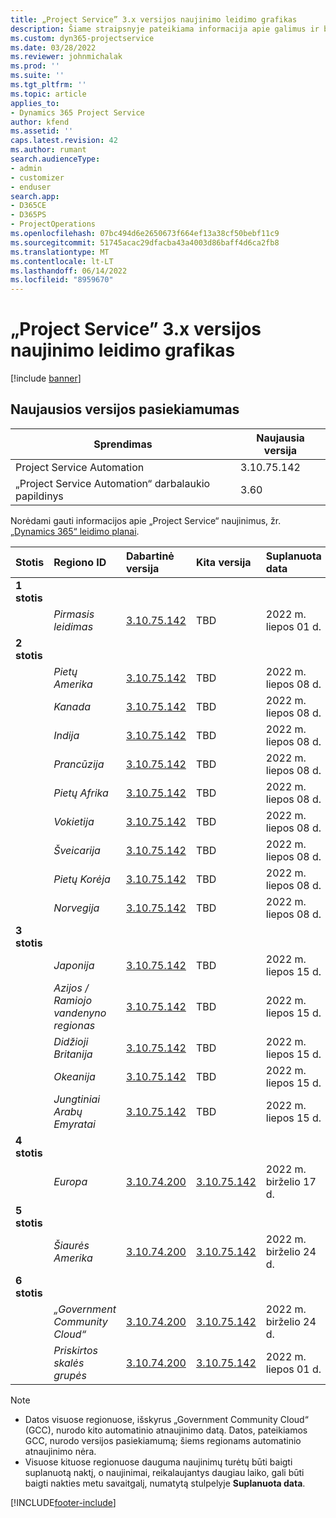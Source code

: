 ```yaml
---
title: „Project Service” 3.x versijos naujinimo leidimo grafikas
description: Šiame straipsnyje pateikiama informacija apie galimus ir būsimus leidinius Dynamics 365 Project Service Automation.
ms.custom: dyn365-projectservice
ms.date: 03/28/2022
ms.reviewer: johnmichalak
ms.prod: ''
ms.suite: ''
ms.tgt_pltfrm: ''
ms.topic: article
applies_to:
- Dynamics 365 Project Service
author: kfend
ms.assetid: ''
caps.latest.revision: 42
ms.author: rumant
search.audienceType:
- admin
- customizer
- enduser
search.app:
- D365CE
- D365PS
- ProjectOperations
ms.openlocfilehash: 07bc494d6e2650673f664ef13a38cf50bebf11c9
ms.sourcegitcommit: 51745acac29dfacba43a4003d86baff4d6ca2fb8
ms.translationtype: MT
ms.contentlocale: lt-LT
ms.lasthandoff: 06/14/2022
ms.locfileid: "8959670"
---
```

# <a name="update-release-schedule-for-project-service-3x"></a>„Project Service” 3.x versijos naujinimo leidimo grafikas

[!include [banner](../includes/psa-now-project-operations.md)]

## <a name="latest-version-availability"></a>Naujausios versijos pasiekiamumas

| Sprendimas  | Naujausia versija |
|-------|----|
| Project Service Automation    | 3.10.75.142 |
| „Project Service Automation“ darbalaukio papildinys                | 3.60          |

Norėdami gauti informacijos apie „Project Service“ naujinimus, žr. [„Dynamics 365“ leidimo planai](/dynamics365/release-plans/). 

| Stotis  | Regiono ID | Dabartinė versija | Kita versija |  Suplanuota data
| :---   | :---   | :---   | :---   |:---   |         
|<strong>1 stotis</strong> | |  |  | |
| | <i>Pirmasis leidimas</i> | [3.10.75.142](whats-new-ur-44.md) | TBD | 2022 m. liepos 01 d.
|<strong>2 stotis</strong> | |  |  | |
| | <i>Pietų Amerika</i> | [3.10.75.142](whats-new-ur-44.md) | TBD | 2022 m. liepos 08 d.
| | <i>Kanada</i> | [3.10.75.142](whats-new-ur-44.md) | TBD | 2022 m. liepos 08 d.
| | <i>Indija</i> | [3.10.75.142](whats-new-ur-44.md) | TBD | 2022 m. liepos 08 d.
| | <i>Prancūzija</i> | [3.10.75.142](whats-new-ur-44.md) | TBD | 2022 m. liepos 08 d.
| | <i>Pietų Afrika</i> | [3.10.75.142](whats-new-ur-44.md) | TBD | 2022 m. liepos 08 d.
| | <i>Vokietija</i> | [3.10.75.142](whats-new-ur-44.md) | TBD | 2022 m. liepos 08 d.
| | <i>Šveicarija</i> | [3.10.75.142](whats-new-ur-44.md) | TBD | 2022 m. liepos 08 d.
| | <i>Pietų Korėja</i> | [3.10.75.142](whats-new-ur-44.md) | TBD | 2022 m. liepos 08 d.
| | <i>Norvegija</i> | [3.10.75.142](whats-new-ur-44.md) | TBD | 2022 m. liepos 08 d.
|<strong>3 stotis</strong> | |  |  | |
| | <i>Japonija</i> | [3.10.75.142](whats-new-ur-44.md) | TBD | 2022 m. liepos 15 d.
| | <i>Azijos / Ramiojo vandenyno regionas</i> | [3.10.75.142](whats-new-ur-44.md) | TBD | 2022 m. liepos 15 d.
| | <i>Didžioji Britanija</i> | [3.10.75.142](whats-new-ur-44.md) | TBD | 2022 m. liepos 15 d.
| | <i>Okeanija</i> | [3.10.75.142](whats-new-ur-44.md) | TBD | 2022 m. liepos 15 d.
| | <i>Jungtiniai Arabų Emyratai</i> | [3.10.75.142](whats-new-ur-44.md) | TBD | 2022 m. liepos 15 d.
|<strong>4 stotis</strong> | |  |  | |
| | <i>Europa</i> | [3.10.74.200](whats-new-ur43.md) | [3.10.75.142](whats-new-ur-44.md) | 2022 m. birželio 17 d.
|<strong>5 stotis</strong> | |  |  | |
| | <i>Šiaurės Amerika</i> | [3.10.74.200](whats-new-ur43.md) | [3.10.75.142](whats-new-ur-44.md) | 2022 m. birželio 24 d.
|<strong>6 stotis</strong> | |  |  | |
| | <i>„Government Community Cloud“</i> | [3.10.74.200](whats-new-ur43.md) | [3.10.75.142](whats-new-ur-44.md) | 2022 m. birželio 24 d.
| | <i>Priskirtos skalės grupės</i> | [3.10.74.200](whats-new-ur43.md) | [3.10.75.142](whats-new-ur-44.md) | 2022 m. liepos 01 d.




>[!Note]
> - Datos visuose regionuose, išskyrus „Government Community Cloud“ (GCC), nurodo kito automatinio atnaujinimo datą. Datos, pateikiamos GCC, nurodo versijos pasiekiamumą; šiems regionams automatinio atnaujinimo nėra.
> - Visuose kituose regionuose dauguma naujinimų turėtų būti baigti suplanuotą naktį, o naujinimai, reikalaujantys daugiau laiko, gali būti baigti nakties metu savaitgalį, numatytą stulpelyje **Suplanuota data**.


[!INCLUDE[footer-include](../includes/footer-banner.md)]
